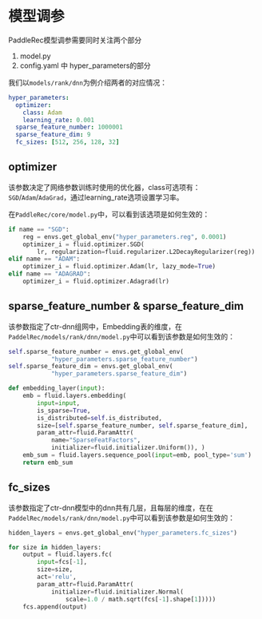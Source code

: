 # 模型调参

PaddleRec模型调参需要同时关注两个部分
1. model.py
2. config.yaml 中 hyper_parameters的部分

我们以`models/rank/dnn`为例介绍两者的对应情况：

```yaml
hyper_parameters:
  optimizer:
    class: Adam
    learning_rate: 0.001
  sparse_feature_number: 1000001
  sparse_feature_dim: 9
  fc_sizes: [512, 256, 128, 32]
```

## optimizer

该参数决定了网络参数训练时使用的优化器，class可选项有：`SGD`/`Adam`/`AdaGrad`，通过learning_rate选项设置学习率。

在`PaddleRec/core/model.py`中，可以看到该选项是如何生效的：

```python
if name == "SGD":
    reg = envs.get_global_env("hyper_parameters.reg", 0.0001)
    optimizer_i = fluid.optimizer.SGD(
        lr, regularization=fluid.regularizer.L2DecayRegularizer(reg))
elif name == "ADAM":
    optimizer_i = fluid.optimizer.Adam(lr, lazy_mode=True)
elif name == "ADAGRAD":
    optimizer_i = fluid.optimizer.Adagrad(lr)
```


## sparse_feature_number & sparse_feature_dim

该参数指定了ctr-dnn组网中，Embedding表的维度，在`PaddelRec/models/rank/dnn/model.py`中可以看到该参数是如何生效的：

```python
self.sparse_feature_number = envs.get_global_env(
            "hyper_parameters.sparse_feature_number")
self.sparse_feature_dim = envs.get_global_env(
            "hyper_parameters.sparse_feature_dim")

def embedding_layer(input):
    emb = fluid.layers.embedding(
        input=input,
        is_sparse=True,
        is_distributed=self.is_distributed,
        size=[self.sparse_feature_number, self.sparse_feature_dim],
        param_attr=fluid.ParamAttr(
            name="SparseFeatFactors",
            initializer=fluid.initializer.Uniform()), )
    emb_sum = fluid.layers.sequence_pool(input=emb, pool_type='sum')
    return emb_sum
```

## fc_sizes

该参数指定了ctr-dnn模型中的dnn共有几层，且每层的维度，在在`PaddelRec/models/rank/dnn/model.py`中可以看到该参数是如何生效的：

```python
hidden_layers = envs.get_global_env("hyper_parameters.fc_sizes")

for size in hidden_layers:
    output = fluid.layers.fc(
        input=fcs[-1],
        size=size,
        act='relu',
        param_attr=fluid.ParamAttr(
            initializer=fluid.initializer.Normal(
                scale=1.0 / math.sqrt(fcs[-1].shape[1]))))
    fcs.append(output)
```
